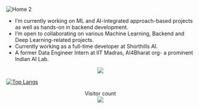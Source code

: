 <!-- ###Hi there 👋-->

<!--
**gaurika05/gaurika05** is a ✨ _special_ ✨ repository because its `README.md` (this file) appears on your GitHub profile.

Here are some ideas to get you started:

- 🔭 I’m currently working on ...
- 🌱 I’m currently learning ...
- 👯 I’m looking to collaborate on ...
- 🤔 I’m looking for help with ...
- 💬 Ask me about ...
- 📫 How to reach me: ...
- 😄 Pronouns: ...
- ⚡ Fun fact: ...
-->
![Home 2](https://github.com/gaurika05/gaurika05/assets/97402240/502ba2c3-f9a4-40d5-b70e-50ad7c1dd9a9)

- I’m currently working on ML and AI-integrated approach-based projects as well as hands-on in backend development.
- I’m open to collaborating on various Machine Learning, Backend and Deep Learning-related projects.
- Currently working as a full-time developer at Shorthills AI.
- A former Data Engineer Intern at IIT Madras, AI4Bharat org- a prominent Indian AI Lab.

<!--tech stack icons-->
<p align="center">
  <a href="https://skillicons.dev">
    <img src="https://skillicons.dev/icons?i=python,sklearn,opencv,pytorch,tensorflow,c,cpp,java,html,css,vscode,github,selenium,mysql&perline=14" />
  </a>
</p>

[![Top Langs](https://github-readme-stats.vercel.app/api/top-langs/?username=gaurika05)](https://github.com/anuraghazra/github-readme-stats)

<p align="center"> 
  Visitor count<br>
  <img src="https://profile-counter.glitch.me/gaurika05/count.svg" />
</p>

